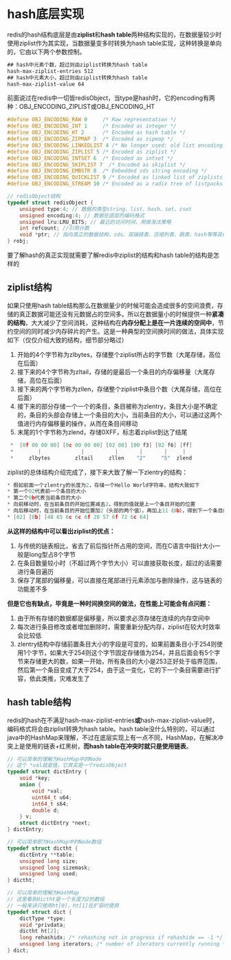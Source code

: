 # hash底层实现

redis的hash结构底层是由**ziplist**和**hash table**两种结构实现的，在数据量较少时使用ziplist作为其实现，当数据量变多时转换为hash table实现，这种转换是单向的，它由以下两个参数控制。

```tex
## hash中元素个数，超过则由ziplist转换为hash table
hash-max-ziplist-entries 512
## hash中元素大小，超过则由ziplist转换为hash table
hash-max-ziplist-value 64
```

前面说过在redis中一切皆redisObject，当type是hash时，它的encoding有两种：OBJ_ENCODING_ZIPLIST或OBJ_ENCODING_HT

```c
#define OBJ_ENCODING_RAW 0     /* Raw representation */
#define OBJ_ENCODING_INT 1     /* Encoded as integer */
#define OBJ_ENCODING_HT 2      /* Encoded as hash table */
#define OBJ_ENCODING_ZIPMAP 3  /* Encoded as zipmap */
#define OBJ_ENCODING_LINKEDLIST 4 /* No longer used: old list encoding. */
#define OBJ_ENCODING_ZIPLIST 5 /* Encoded as ziplist */
#define OBJ_ENCODING_INTSET 6  /* Encoded as intset */
#define OBJ_ENCODING_SKIPLIST 7  /* Encoded as skiplist */
#define OBJ_ENCODING_EMBSTR 8  /* Embedded sds string encoding */
#define OBJ_ENCODING_QUICKLIST 9 /* Encoded as linked list of ziplists */
#define OBJ_ENCODING_STREAM 10 /* Encoded as a radix tree of listpacks */

// redisObject结构
typedef struct redisObject {
    unsigned type:4; // 数据的类型string、list、hash、set、zset
    unsigned encoding:4; // 数据在底层的编码格式
    unsigned lru:LRU_BITS; // 最近的访问时间，用做淘汰策略
    int refcount; //引用计数
    void *ptr; // 指向真正的数据结构，sds、双端链表、压缩列表、跳表、hash等等具体的数据结构
} robj;
```

要了解hash的真正实现就需要了解redis中ziplist的结构和hash table的结构是怎样的

## ziplist结构

如果只使用hash table结构那么在数据量少的时候可能会造成很多的空间浪费，存储的真正数据可能还没有元数据占的空间多。所以在数据量小的时候提供一种**紧凑的结构**，大大减少了空间消耗，这种结构在**内存分配上是在一片连续的空间中**，节约空间的同时减少内存碎片的产生。这是一种典型的空间换时间的做法，具体实现如下（仅仅介绍大致的结构，细节部分略过）

1. 开始的4个字节称为zlbytes，存储整个ziplist所占的字节数（大尾存储，高位在后面）
2. 接下来的4个字节称为zltail，存储的是最后一个条目的内存偏移量（大尾存储，高位在后面）
3. 接下来的两个字节称为zllen，存储整个ziplist中条目个数（大尾存储，高位在后面）
4. 接下来的部分存储一个一个的条目，条目被称为zlentry，条目大小是不确定的，条目的头部会存储上一个条目的大小，当前条目的大小，可以通过这两个值进行内存偏移量的操作，从而在条目间移动
5. 末尾的1个字节称为zlend，存储0XFF，标志着ziplist到达了结尾

```c
 *  [0f 00 00 00] [0c 00 00 00] [02 00] [00 f3] [02 f6] [ff]
 *        |             |          |       |       |     |
 *     zlbytes        zltail     zllen    "2"     "5"  zlend
```

ziplist的总体结构介绍完成了，接下来大致了解一下zlentry的结构：

```c
* 假如前面一个zlentry的长度为2，存储一个Hello World字符串，结构大致如下
* 第一个02代表前一个条目的大小
* 第二个0b代表当前条目的大小
* 向前移动时，在当前条目的开始位置减去2，得到的值就是上一个条目开始的位置
* 向后移动时，在当前条目的开始位置加2（头部的两个值），再加上11（0b），得到下一个条目的开始位置
* [02] [0b] [48 65 6c 6c 6f 20 57 6f 72 6c 64]
```

**从这样的结构中可以看出ziplist的优点：**

1. 与传统的链表相比，省去了前后指针所占用的空间，而在C语言中指针大小一般是long型占8个字节
2. 在条目数量较小时（不超过两个字节大小）可以直接获取长度，超过的话需要进行条目遍历
3. 保存了尾部的偏移量，可以直接在尾部进行元素添加与删除操作，这与链表的功能差不多

**但是它也有缺点，毕竟是一种时间换空间的做法，在性能上可能会有点问题：**

1. 由于所有存储的数据都是偏移量，所以要求必须存储在连续的内存空间中
2. 每次进行条目修改或者增加删除时，需要重新分配内存，ziplist在较大时效率会比较低
3. zlentry结构中存储前置条目大小的字段是可变的，如果前置条目小于254则使用1个字节，如果大于254则这个字节固定存储值为254，并且后面会有5个字节来存储更大的数，如果一开始，所有条目的大小是253正好处于临界范围，然后第一个条目变成了大于254，由于这一变化，它的下一个条目需要进行扩容，依此类推，灾难发生了

## hash table结构

redis的hash在不满足hash-max-ziplist-entries**或**hash-max-ziplist-value时，编码格式将会由ziplist转换为hash table。hash table没什么特别的，可以通过java中的HashMap来理解，不过在底层实现上有一点不同，HashMap，在解决冲突上是使用的链表+红黑树，**而hash table在冲突时就只是使用链表**。

```c
// 可以简单的理解为HashMap中的Node
// 这个 *val就是值，它其实是一个redisObject
typedef struct dictEntry {
    void *key;
    union {
        void *val;
        uint64_t u64;
        int64_t s64;
        double d;
    } v;
    struct dictEntry *next;
} dictEntry;

// 可以简单即为HashMap中的Node数组
typedef struct dictht {
    dictEntry **table;
    unsigned long size;
    unsigned long sizemask;
    unsigned long used;
} dictht;

// 可以简单的理解为HashMap
// 这里看到dictht是一个长度为2的数组
// 一般来讲只使用ht[0]，ht[1]在扩容时使用
typedef struct dict {
    dictType *type;
    void *privdata;
    dictht ht[2];
    long rehashidx; /* rehashing not in progress if rehashidx == -1 */
    unsigned long iterators; /* number of iterators currently running */
} dict;
```

